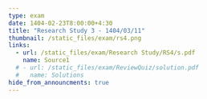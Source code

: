 ```yaml
---
type: exam
date: 1404-02-23T8:00:00+4:30
title: "Research Study 3 - 1404/03/11"
thumbnail: /static_files/exam/rs4.png
links:
  - url: /static_files/exam/Research Study/RS4/s.pdf
    name: Source1
  # - url: /static_files/exam/ReviewQuiz/solution.pdf
  #   name: Solutions
hide_from_announcments: true
---
```

